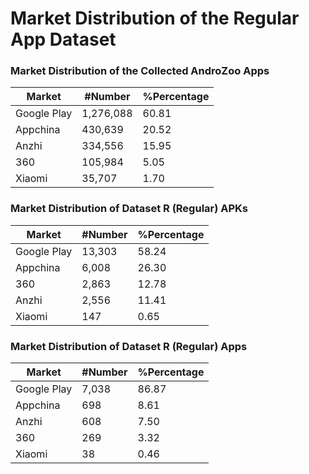 # Market Distribution of the Regular App Dataset

### Market Distribution of the Collected AndroZoo Apps

| Market      | #Number   | %Percentage |
| ----------- | --------- | ----------- |
| Google Play | 1,276,088 | 60.81       |
| Appchina    | 430,639   | 20.52       |
| Anzhi       | 334,556   | 15.95       |
| 360         | 105,984   | 5.05        |
| Xiaomi      | 35,707    | 1.70        |

### Market Distribution of Dataset R (Regular) APKs

| Market      | #Number | %Percentage |
| ----------- | ------- | ----------- |
| Google Play | 13,303  | 58.24       |
| Appchina    | 6,008   | 26.30       |
| 360         | 2,863   | 12.78       |
| Anzhi       | 2,556   | 11.41       |
| Xiaomi      | 147     | 0.65        |

### Market Distribution of Dataset R (Regular) Apps

| Market      | #Number | %Percentage |
| ----------- | ------- | ----------- |
| Google Play | 7,038   | 86.87       |
| Appchina    | 698     | 8.61        |
| Anzhi       | 608     | 7.50        |
| 360         | 269     | 3.32        |
| Xiaomi      | 38      | 0.46        |